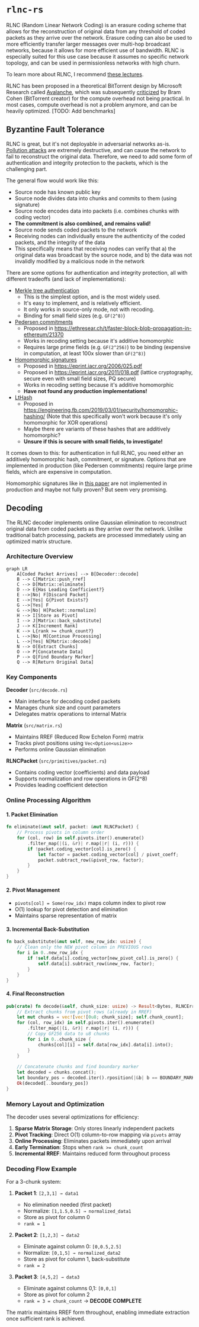 # `rlnc-rs`

RLNC (Random Linear Network Coding) is an erasure coding scheme that allows for the reconstruction of original data from any threshold of coded packets as they arrive over the network.
Erasure coding can also be used to more efficiently transfer larger messages over multi-hop broadcast networks, because it allows for more efficient use of bandwidth. RLNC is especially suited for this use case because it assumes no specific network topology, and can be used in permissionless networks with high churn. 

To learn more about RLNC, I recommend [these lectures](https://www.youtube.com/playlist?list=PLtngEjKSkXc04VBKxJR-ZNFKhyxW2Uny2).

RLNC has been proposed in a theoretical BitTorrent design by Microsoft Research called [Avalanche](https://en.wikipedia.org/wiki/Avalanche_(P2P)), which was subsequently [criticized](https://archive.ph/20121216081831/http://bramcohen.livejournal.com/20140.html) by Bram Cohen (BitTorrent creator) for the compute overhead not being practical.
In most cases, compute overhead is not a problem anymore, and can be heavily optimized. [TODO: Add benchmarks]

## Byzantine Fault Tolerance
RLNC is great, but it's not deployable in adversarial networks as-is. [Pollution attacks](https://en.wikipedia.org/wiki/Homomorphic_signatures_for_network_coding) are extremely destructive, and can cause the network to fail to reconstruct the original data. Therefore, we need to add some form of authentication and integrity protection to the packets, which is the challenging part.

The general flow would work like this:
- Source node has known public key
- Source node divides data into chunks and commits to them (using signature)
- Source node encodes data into packets (i.e. combines chunks with coding vector)
- **The commitment is also combined, and remains valid!**
- Source node sends coded packets to the network
- Receiving nodes can individually ensure the authenticity of the coded packets, and the integrity of the data
- This specifically means that receiving nodes can verify that a) the original data was broadcast by the source node, and b) the data was not invalidly modified by a malicious node in the network

There are some options for authentication and integrity protection, all with different tradeoffs (and lack of implementations):

- [Merkle tree authentication](https://en.wikipedia.org/wiki/Merkle_tree)
    - This is the simplest option, and is the most widely used.
    - It's easy to implement, and is relatively efficient.
    - It only works in source-only mode, not with recoding.
    - Binding for small field sizes (e.g. `GF(2^8)`)
- [Pedersen commitments](https://en.wikipedia.org/wiki/Pedersen_commitment)
    - Proposed in https://ethresear.ch/t/faster-block-blob-propagation-in-ethereum/21370
    - Works in recoding setting because it's additive homomorphic
    - Requires large prime fields (e.g. `GF(2^256)`) to be binding (expensive in computation, at least 100x slower than `GF(2^8)`)
- [Homomorphic signatures](https://en.wikipedia.org/wiki/Homomorphic_signatures_for_network_coding)
    - Proposed in https://eprint.iacr.org/2006/025.pdf
    - Proposed in https://eprint.iacr.org/2011/018.pdf (lattice cryptography, secure even with small field sizes, PQ secure)
    - Works in recoding setting because it's additive homomorphic
    - **Have not found any production implementations!**
- [LtHash](https://engineering.fb.com/2019/03/01/security/homomorphic-hashing/)
    - Proposed in https://engineering.fb.com/2019/03/01/security/homomorphic-hashing/ (Note that this specifically won't work because it's only homomorphic for XOR operations)
    - Maybe there are variants of these hashes that are additively homomorphic?
    - **Unsure if this is secure with small fields, to investigate!**

It comes down to this: for authentication in full RLNC, you need either an additively homomorphic hash, commitment, or signature.
Options that are implemented in production (like Pedersen commitments) require large prime fields, which are expensive in computation.

Homomorphic signatures like in [this paper](https://eprint.iacr.org/2011/018.pdf) are not implemented in production and maybe not fully proven? But seem very promising.

## Decoding

The RLNC decoder implements online Gaussian elimination to reconstruct original data from coded packets as they arrive over the network. Unlike traditional batch processing, packets are processed immediately using an optimized matrix structure.

### Architecture Overview

```mermaid
graph LR
    A[Coded Packet Arrives] --> B[Decoder::decode]
    B --> C[Matrix::push_rref]
    C --> D[Matrix::eliminate]
    D --> E{Has Leading Coefficient?}
    E -->|No| F[Discard Packet]
    E -->|Yes| G{Pivot Exists?}
    G -->|Yes| F
    G -->|No| H[Packet::normalize]
    H --> I[Store as Pivot]
    I --> J[Matrix::back_substitute]
    J --> K[Increment Rank]
    K --> L{rank >= chunk_count?}
    L -->|No| M[Continue Processing]
    L -->|Yes| N[Matrix::decode]
    N --> O[Extract Chunks]
    O --> P[Concatenate Data]
    P --> Q[Find Boundary Marker]
    Q --> R[Return Original Data]
```

### Key Components

**Decoder** (`src/decode.rs`)
- Main interface for decoding coded packets
- Manages chunk size and count parameters
- Delegates matrix operations to internal Matrix

**Matrix** (`src/matrix.rs`)
- Maintains RREF (Reduced Row Echelon Form) matrix
- Tracks pivot positions using `Vec<Option<usize>>`
- Performs online Gaussian elimination

**RLNCPacket** (`src/primitives/packet.rs`)
- Contains coding vector (coefficients) and data payload
- Supports normalization and row operations in GF(2^8)
- Provides leading coefficient detection

### Online Processing Algorithm

#### 1. Packet Elimination
```rust
fn eliminate(&mut self, packet: &mut RLNCPacket) {
    // Process pivots in column order
    for (col, row) in self.pivots.iter().enumerate()
        .filter_map(|(i, &r)| r.map(|r| (i, r))) {
        if !packet.coding_vector[col].is_zero() {
            let factor = packet.coding_vector[col] / pivot_coeff;
            packet.subtract_row(&pivot_row, factor);
        }
    }
}
```

#### 2. Pivot Management
- `pivots[col] = Some(row_idx)` maps column index to pivot row
- O(1) lookup for pivot detection and elimination
- Maintains sparse representation of matrix

#### 3. Incremental Back-Substitution
```rust
fn back_substitute(&mut self, new_row_idx: usize) {
    // Clean only the NEW pivot column in PREVIOUS rows
    for i in 0..new_row_idx {
        if !self.data[i].coding_vector[new_pivot_col].is_zero() {
            self.data[i].subtract_row(&new_row, factor);
        }
    }
}
```

#### 4. Final Reconstruction
```rust
pub(crate) fn decode(&self, chunk_size: usize) -> Result<Bytes, RLNCError> {
    // Extract chunks from pivot rows (already in RREF)
    let mut chunks = vec![vec![0u8; chunk_size]; self.chunk_count];
    for (col, row_idx) in self.pivots.iter().enumerate()
        .filter_map(|(i, &r)| r.map(|r| (i, r))) {
        // Copy GF256 data to u8 chunks
        for i in 0..chunk_size {
            chunks[col][i] = self.data[row_idx].data[i].into();
        }
    }
    
    // Concatenate chunks and find boundary marker
    let decoded = chunks.concat();
    let boundary_pos = decoded.iter().rposition(|&b| b == BOUNDARY_MARKER)?;
    Ok(decoded[..boundary_pos])
}
```

### Memory Layout and Optimization

The decoder uses several optimizations for efficiency:

1. **Sparse Matrix Storage**: Only stores linearly independent packets
2. **Pivot Tracking**: Direct O(1) column-to-row mapping via `pivots` array  
3. **Online Processing**: Eliminates packets immediately upon arrival
4. **Early Termination**: Stops when `rank >= chunk_count`
5. **Incremental RREF**: Maintains reduced form throughout process

### Decoding Flow Example

For a 3-chunk system:

1. **Packet 1**: `[2,3,1] → data1`
   - No elimination needed (first packet)
   - Normalize: `[1,1.5,0.5] → normalized_data1`  
   - Store as pivot for column 0
   - `rank = 1`

2. **Packet 2**: `[1,2,3] → data2`
   - Eliminate against column 0: `[0,0.5,2.5]`
   - Normalize: `[0,1,5] → normalized_data2`
   - Store as pivot for column 1, back-substitute
   - `rank = 2`

3. **Packet 3**: `[4,5,2] → data3`  
   - Eliminate against columns 0,1: `[0,0,1]`
   - Store as pivot for column 2
   - `rank = 3 = chunk_count` → **DECODE COMPLETE**

The matrix maintains RREF form throughout, enabling immediate extraction once sufficient rank is achieved.